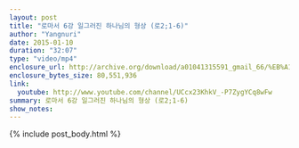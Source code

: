```yaml
---
layout: post
title: "로마서 6강 일그러진 하나님의 형상 (로2;1-6)"
author: "Yangnuri"
date: 2015-01-10
duration: "32:07"
type: "video/mp4"
enclosure_url: http://archive.org/download/a01041315591_gmail_66/%EB%A1%9C%EB%A7%88%EC%84%9C%206%EA%B0%95%20%20%EC%9D%BC%EA%B7%B8%EB%9F%AC%EC%A7%84%20%ED%95%98%EB%82%98%EB%8B%98%EC%9D%98%20%ED%98%95%EC%83%81%28.mp4
enclosure_bytes_size: 80,551,936    
link:
  youtube: http://www.youtube.com/channel/UCcx23KhkV_-P7ZygYCq8wFw
summary: 로마서 6강 일그러진 하나님의 형상 (로2;1-6)
show_notes:
---
```


{% include post_body.html %}
